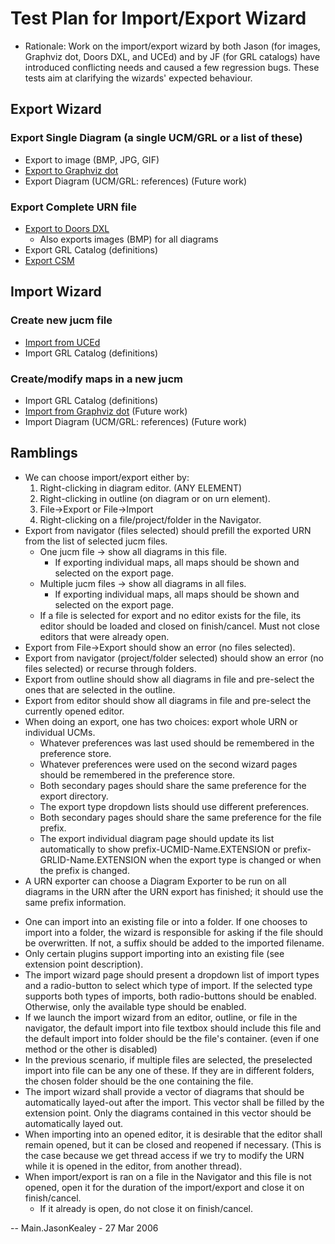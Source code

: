 # Test Plan for Import/Export Wizard

  - Rationale: Work on the import/export wizard by both Jason (for
    images, Graphviz dot, Doors DXL, and UCEd) and by JF (for GRL
    catalogs) have introduced conflicting needs and caused a few
    regression bugs. These tests aim at clarifying the wizards' expected
    behaviour.

## Export Wizard

### Export Single Diagram (a single UCM/GRL or a list of these)

  - Export to image (BMP, JPG, GIF)
  - [Export to Graphviz dot](AutoLayoutRequirements)
  - Export Diagram (UCM/GRL: references) (Future work)

### Export Complete URN file

  - [Export to Doors DXL](DoorsExport)
      - Also exports images (BMP) for all diagrams
  - Export GRL Catalog (definitions)
  - [Export CSM](CsmExport)

## Import Wizard

### Create new jucm file

  - [Import from UCEd](UCEd%20Import)
  - Import GRL Catalog (definitions)

### Create/modify maps in a new jucm

  - Import GRL Catalog (definitions)
  - [Import from Graphviz dot](AutoLayoutRequirements) (Future work)
  - Import Diagram (UCM/GRL: references) (Future work)

## Ramblings

  - We can choose import/export either by:
    1.  Right-clicking in diagram editor. (ANY ELEMENT)
    2.  Right-clicking in outline (on diagram or on urn element).
    3.  File-\>Export or File-\>Import
    4.  Right-clicking on a file/project/folder in the Navigator.
  - Export from navigator (files selected) should prefill the exported
    URN from the list of selected jucm files.
      - One jucm file -\> show all diagrams in this file.
          - If exporting individual maps, all maps should be shown and
            selected on the export page.
      - Multiple jucm files -\> show all diagrams in all files.
          - If exporting individual maps, all maps should be shown and
            selected on the export page.
      - If a file is selected for export and no editor exists for the
        file, its editor should be loaded and closed on finish/cancel.
        Must not close editors that were already open.
  - Export from File-\>Export should show an error (no files selected).
  - Export from navigator (project/folder selected) should show an error
    (no files selected) or recurse through folders.
  - Export from outline should show all diagrams in file and pre-select
    the ones that are selected in the outline.
  - Export from editor should show all diagrams in file and pre-select
    the currently opened editor.
  - When doing an export, one has two choices: export whole URN or
    individual UCMs.
      - Whatever preferences was last used should be remembered in the
        preference store.
      - Whatever preferences were used on the second wizard pages should
        be remembered in the preference store.
      - Both secondary pages should share the same preference for the
        export directory.
      - The export type dropdown lists should use different preferences.
      - Both secondary pages should share the same preference for the
        file prefix.
      - The export individual diagram page should update its list
        automatically to show prefix-UCMID-Name.EXTENSION or
        prefix-GRLID-Name.EXTENSION when the export type is changed or
        when the prefix is changed.
  - A URN exporter can choose a Diagram Exporter to be run on all
    diagrams in the URN after the URN export has finished; it should use
    the same prefix information.

<!-- end list -->

  - One can import into an existing file or into a folder. If one
    chooses to import into a folder, the wizard is responsible for
    asking if the file should be overwritten. If not, a suffix should be
    added to the imported filename.
  - Only certain plugins support importing into an existing file (see
    extension point description).
  - The import wizard page should present a dropdown list of import
    types and a radio-button to select which type of import. If the
    selected type supports both types of imports, both radio-buttons
    should be enabled. Otherwise, only the available type should be
    enabled.
  - If we launch the import wizard from an editor, outline, or file in
    the navigator, the default import into file textbox should include
    this file and the default import into folder should be the file's
    container. (even if one method or the other is disabled)
  - In the previous scenario, if multiple files are selected, the
    preselected import into file can be any one of these. If they are in
    different folders, the chosen folder should be the one containing
    the file.
  - The import wizard shall provide a vector of diagrams that should be
    automatically layed-out after the import. This vector shall be
    filled by the extension point. Only the diagrams contained in this
    vector should be automatically layed out.
  - When importing into an opened editor, it is desirable that the
    editor shall remain opened, but it can be closed and reopened if
    necessary. (This is the case because we get thread access if we try
    to modify the URN while it is opened in the editor, from another
    thread).
  - When import/export is ran on a file in the Navigator and this file
    is not opened, open it for the duration of the import/export and
    close it on finish/cancel.
      - If it already is open, do not close it on finish/cancel.

\-- Main.JasonKealey - 27 Mar 2006
